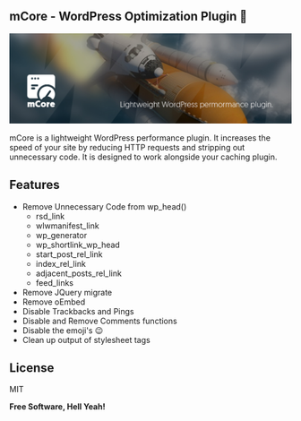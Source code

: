 ## mCore - WordPress Optimization Plugin :rocket:

[![webzino](https://raw.githubusercontent.com/ivo-ivanov/mCore/master/mcore-presentation.jpg)](https://www.webzino.com)

mCore is a lightweight WordPress performance plugin. It increases the speed of your site by reducing HTTP requests and stripping out unnecessary code. It is designed to work alongside your caching plugin.

## Features
- Remove Unnecessary Code from wp_head()
    - rsd_link
    - wlwmanifest_link
    - wp_generator
    - wp_shortlink_wp_head
    - start_post_rel_link
    - index_rel_link
    - adjacent_posts_rel_link
    - feed_links
- Remove JQuery migrate
- Remove oEmbed
- Disable Trackbacks and Pings
- Disable and Remove Comments functions
- Disable the emoji's 😉
- Clean up output of stylesheet <link> tags

## License

MIT

**Free Software, Hell Yeah!**

